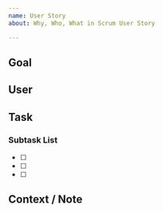 ```yaml
---
name: User Story
about: Why, Who, What in Scrum User Story

---
```


<!--- the purpose of story --->
## Goal

<!--- user role of story --->
## User

<!--- main task of story --->
## Task 

<!--- detail of task --->
### Subtask List
- [ ] 
- [ ] 
- [ ] 

## Context / Note
